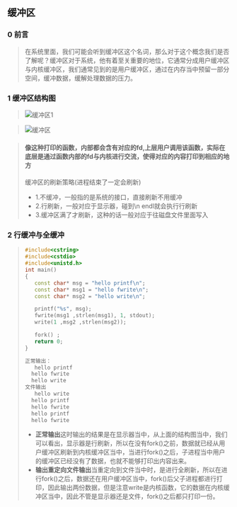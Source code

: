 ## 缓冲区

### 0 前言 

>在系统里面，我们可能会听到缓冲区这个名词，那么对于这个概念我们是否了解呢？缓冲区对于系统，他有着至关重要的地位，它通常分成用户缓冲区与内核缓冲区，我们通常见到的是用户缓冲区，通过在内存当中预留一部分空间，缓冲数据，缓解处理数据的压力。

### 1 缓冲区结构图

>![缓冲区1](https://github.com/Lp700750/Blogs/assets/104414865/212f60c1-fe5d-4b8c-aeac-6fdde216a420)

>
>![缓冲区](https://github.com/Lp700750/Blogs/assets/104414865/7cbf8318-b6e7-4c15-87be-d7b140b9ea6b)

>
>#### 像这种打印的函数，内部都会含有对应的fd,上层用户调用该函数，实际在底层是通过函数内部的fd与内核进行交流，使得对应的内容打印到相应的地方
>缓冲区的刷新策略(进程结束了一定会刷新)
>
>- 1.不缓冲，一般指的是系统的接口，直接刷新不用缓冲
>- 2.行刷新，一般对应于显示器，碰到\n endl就会执行行刷新
>- 3.缓冲区满了才刷新，这种的话一般对应于往磁盘文件里面写入

### 2 行缓冲与全缓冲

>```C++
>#include<cstring>
>#include<cstdio>
>#include<unistd.h>
>int main()
>{
>    const char* msg = "hello printf\n";
>    const char* msg1 = "hello fwrite\n";
>    const char* msg2 = "hello write\n";
>
>    printf("%s", msg);
>    fwrite(msg1 ,strlen(msg1), 1, stdout);
>    write(1 ,msg2 ,strlen(msg2));
>
>    fork() ;
>    return 0; 
> }
>
>正常输出：
>    hello printf
>	hello fwrite
>	hello write
>文件输出
>    hello write
>	hello printf
>	hello fwrite
>	hello printf
>	hello fwrite
>```
>
>- **正常输出**这时输出的结果是在显示器当中，从上面的结构图当中，我们可以看出，显示器是行刷新，所以在没有fork()之前，数据就已经从用户缓冲区刷新到内核缓冲区当中，当进行fork()之后，子进程当中用户的缓冲区已经没有了数据，也就不能够打印出内容出来。
>- **输出重定向文件输出**当重定向到文件当中时，是进行全刷新，所以在进行fork()之后，数据还在用户缓冲区当中，fork()后父子进程都进行打印，因此输出两份数据，但是注意write是内核函数，它的数据在内核缓冲区当中，因此不管是显示器还是文件，fork()之后都只打印一份。

